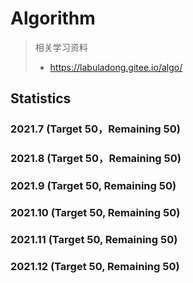 # Algorithm
> 相关学习资料
> * https://labuladong.gitee.io/algo/


## Statistics
### 2021.7 (Target 50，Remaining 50)
> 

### 2021.8 (Target 50，Remaining 50)
> 

### 2021.9 (Target 50, Remaining 50)
>

### 2021.10 (Target 50, Remaining 50)
>

### 2021.11 (Target 50, Remaining 50)
>

### 2021.12 (Target 50, Remaining 50)
>